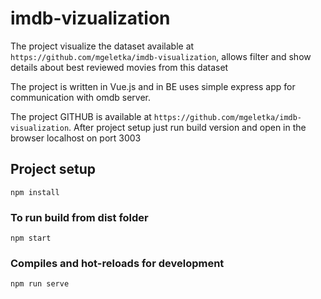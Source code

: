 # imdb-vizualization
The project visualize the dataset available at `https://github.com/mgeletka/imdb-visualization`, allows filter and show details about best reviewed movies from this dataset

The project is written in Vue.js and in BE uses simple express app for communication with omdb server. 

The project GITHUB is available at `https://github.com/mgeletka/imdb-visualization`.
After project setup just run build version and open in the browser localhost on port 3003
## Project setup
```
npm install
```

### To run build  from dist folder
```
npm start
```


### Compiles and hot-reloads for development
```
npm run serve
```
